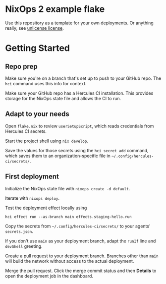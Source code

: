 
# NixOps 2 example flake

Use this repository as a template for your own deployments. Or anything really, see [unlicense license](./LICENSE).

# Getting Started

## Repo prep

Make sure you're on a branch that's set up to push to your GitHub repo. The `hci` command uses this info for context.

Make sure your GitHub repo has a Hercules CI installation. This provides storage for the NixOps state file and allows the CI to run.

## Adapt to your needs

Open `flake.nix` to review `userSetupScript`, which reads credentials from Hercules CI secrets.

Start the project shell using `nix develop`.

Save the values for those secrets using the `hci secret add` command, which saves them to an organization-specific file in `~/.config/hercules-ci/secrets/`.

## First deployment

Initialize the NixOps state file with `nixops create -d default`.

Iterate with `nixops deploy`.

Test the deployment effect locally using

```
hci effect run --as-branch main effects.staging-hello.run
```

Copy the secrets from `~/.config/hercules-ci/secrets/` to your agents' `secrets.json`.

If you don't use `main` as your deployment branch, adapt the `runIf` line and `devShell` greeting.

Create a pull request to your deployment branch. Branches other than `main` will build the network without access to the actual deployment.

Merge the pull request. Click the merge commit status and then **Details** to open the deployment job in the dashboard.
